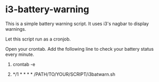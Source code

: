 i3-battery-warning
==================

This is a simple battery warning script. It uses i3's nagbar to display warnings.

Let this script run as a cronjob.

Open your crontab. Add the following line to check your battery status every minute.

1. crontab -e

2. */1 * * * * /PATH/TO/YOUR/SCRIPT/i3batwarn.sh
